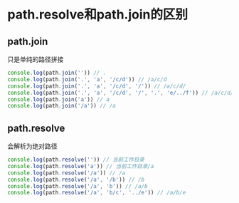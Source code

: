 # path.resolve和path.join的区别

## path.join

只是单纯的路径拼接

```js
console.log(path.join('')) // .
console.log(path.join('.', 'a', '/c/d')) // /a/c/d
console.log(path.join('.', 'a', '/c/d', '/')) // /a/c/d/
console.log(path.join('.', 'a', '/c/d', '/', '.', 'e/../f')) // /a/c/d/f
console.log(path.join('a')) // a
console.log(path.join('/a')) // /a
```

## path.resolve

会解析为绝对路径

```js
console.log(path.resolve('')) // 当前工作目录
console.log(path.resolve('a')) // 当前工作目录/a
console.log(path.resolve('/a')) // /a
console.log(path.resolve('/a', '/b')) // /b
console.log(path.resolve('/a', 'b')) // /a/b
console.log(path.resolve('/a', 'b/c', '../e')) // /a/b/e
```

